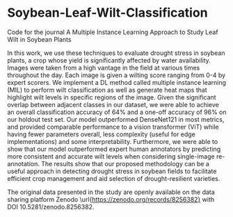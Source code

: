 # Soybean-Leaf-Wilt-Classification

Code for the journal A Multiple Instance Learning Approach to Study Leaf Wilt in Soybean Plants

In this work, we use these techniques to evaluate drought stress in soybean plants, a crop whose yield is significantly affected by water availability. Images were taken from a high vantage in the field at various times throughout the day. Each image is given a wilting score ranging from 0-4 by expert scorers. We implement a DL method called multiple instance learning (MIL) to perform wilt classification as well as generate heat maps that highlight wilt levels in specific regions of the image. Given the significant overlap between adjacent classes in our dataset, we were able to achieve an overall classification accuracy of 64$\%$ and a one-off accuracy of 96$\%$ on our holdout test set. Our model outperformed DenseNet121 in most metrics, and provided comparable performance to a vision transformer (ViT) while having fewer parameters overall, less complexity (useful for edge implementations) and some interpretability. Furthermore, we were able to show that our model outperformed expert human annotators by predicting more consistent and accurate wilt levels when considering single-image re-annotation. The results show that our proposed methodology can be a useful approach in detecting drought stress in soybean fields to facilitate efficient crop management and aid selection of drought-resilient varieties.

The original data presented in the study are openly available on the data sharing platform Zenodo \url{https://zenodo.org/records/8256382} with DOI 10.5281/zenodo.8256382.
